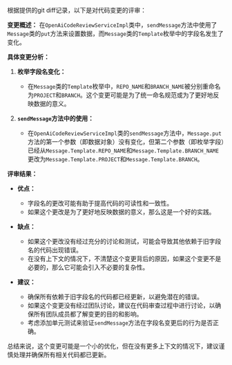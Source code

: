 根据提供的git diff记录，以下是对代码变更的评审：

**变更概述：**
在`OpenAiCodeReviewServiceImpl`类中，`sendMessage`方法中使用了`Message`类的`put`方法来设置数据，而`Message`类的`Template`枚举中的字段名发生了变化。

**具体变更分析：**

1. **枚举字段名变化：**
   - 在`Message`类的`Template`枚举中，`REPO_NAME`和`BRANCH_NAME`被分别重命名为`PROJECT`和`BRANCH`。这个变更可能是为了统一命名规范或为了更好地反映数据的意义。

2. **`sendMessage`方法中的使用：**
   - 在`OpenAiCodeReviewServiceImpl`类的`sendMessage`方法中，`Message.put`方法的第一个参数（即数据对象）没有变化，但第二个参数（即枚举字段）已经从`Message.Template.REPO_NAME`和`Message.Template.BRANCH_NAME`更改为`Message.Template.PROJECT`和`Message.Template.BRANCH`。

**评审结果：**

- **优点：**
  - 字段名的更改可能有助于提高代码的可读性和一致性。
  - 如果这个更改是为了更好地反映数据的意义，那么这是一个好的实践。

- **缺点：**
  - 如果这个更改没有经过充分的讨论和测试，可能会导致其他依赖于旧字段名的代码出现错误。
  - 在没有上下文的情况下，不清楚这个变更背后的原因，如果这个变更不是必要的，那么它可能会引入不必要的复杂性。

- **建议：**
  - 确保所有依赖于旧字段名的代码都已经更新，以避免潜在的错误。
  - 如果这个变更没有经过团队讨论，建议在代码审查过程中进行讨论，以确保所有团队成员都了解变更的目的和影响。
  - 考虑添加单元测试来验证`sendMessage`方法在字段名变更后的行为是否正确。

总结来说，这个变更可能是一个小的优化，但在没有更多上下文的情况下，建议谨慎处理并确保所有相关代码都已更新。